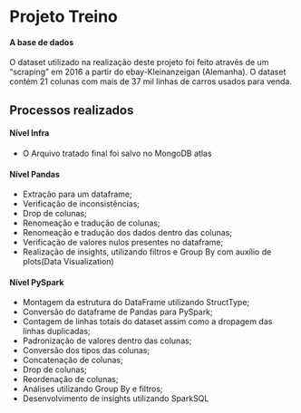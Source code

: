 # Projeto Treino


#### A base de dados 
O dataset utilizado na realização deste projeto foi feito através de um “scraping” em 2016 a partir do ebay-Kleinanzeigan (Alemanha). O dataset contém 21 colunas com mais de 37 mil linhas de carros usados para venda.


## Processos realizados


#### Nível Infra
- O Arquivo tratado final foi salvo no MongoDB atlas

#### Nível Pandas
- Extração para um dataframe;
- Verificação de inconsistências;
- Drop de colunas;
- Renomeação e tradução de colunas;
- Renomeação e tradução dos dados dentro das colunas;
- Verificação de valores nulos presentes no dataframe;
- Realização de insights, utilizando filtros e Group By com auxílio de plots(Data Visualization)

#### Nível PySpark
- Montagem da estrutura do DataFrame utilizando StructType;
- Conversão do dataframe de Pandas para PySpark;
- Contagem de linhas totais do dataset assim como a dropagem das linhas duplicadas;
- Padronização de valores dentro das colunas;
- Conversão dos tipos das colunas;
- Concatenação de colunas;
- Drop de colunas;
- Reordenação de colunas;
- Análises utilizando Group By e filtros;
- Desenvolvimento de insights utilizando SparkSQL
